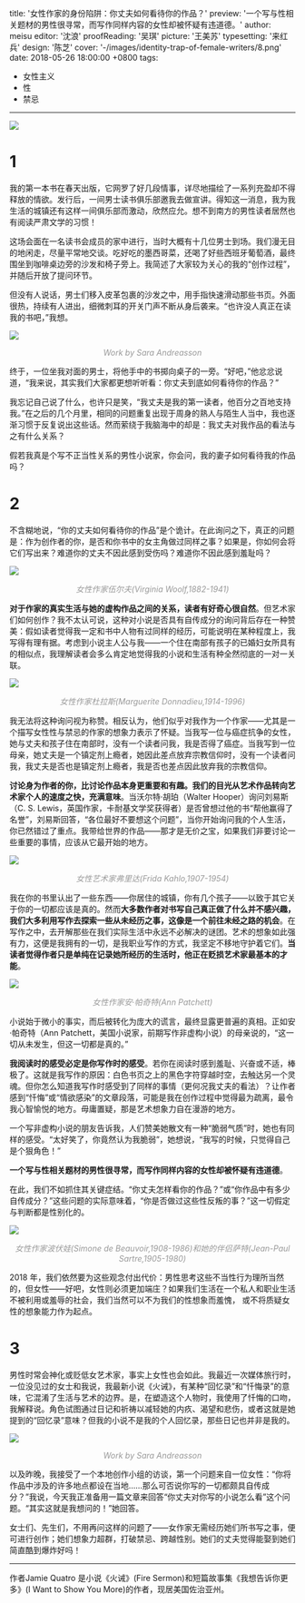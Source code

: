 title: '女性作家的身份陷阱：你丈夫如何看待你的作品？'
preview: '一个写与性相关题材的男性很寻常，而写作同样内容的女性却被怀疑有违道德。'
author: meisu
editor: '沈浪'
proofReading: '吴琪'
picture: '王美苏'
typesetting: '来红兵'
design: '陈芝'
cover: '-/images/identity-trap-of-female-writers/8.png'
date: 2018-05-26 18:00:00 +0800
tags:
  - 女性主义
  - 性
  - 禁忌
---

![](-/images/identity-trap-of-female-writers/1.png)

# 1

我的第一本书在春天出版，它网罗了好几段情事，详尽地描绘了一系列充盈却不得释放的情欲。发行后，一间男士读书俱乐部邀我去做宣讲。得知这一消息，我为我生活的城镇还有这样一间俱乐部而激动，欣然应允。想不到南方的男性读者居然也有阅读严肃文学的习惯！

这场会面在一名读书会成员的家中进行，当时大概有十几位男士到场。我们漫无目的地闲走，尽量平常地交谈。吃好吃的墨西哥菜，还喝了好些西班牙葡萄酒，最终围坐到咖啡桌边旁的沙发和椅子旁上。我简述了大家较为关心的我的“创作过程”，并随后开放了提问环节。

但没有人说话，男士们移入皮革包裹的沙发之中，用手指快速滑动那些书页。外面很热，持续有人进出，细微刺耳的开关门声不断从身后袭来。“也许没人真正在读我的书吧，”我想。

![](-/images/identity-trap-of-female-writers/2.png)

_<center><font color=#999>Work by Sara Andreasson</font></center>_

终于，一位坐我对面的男士，将他手中的书掷向桌子的一旁。“好吧，”他忿忿说道，“我来说，其实我们大家都更想听听看：你丈夫到底如何看待你的作品？”

我忘记自己说了什么，也许只是笑，“我丈夫是我的第一读者，他百分之百地支持我。”在之后的几个月里，相同的问题重复出现于周身的熟人与陌生人当中，我也逐渐习惯于反复说出这些话。然而萦绕于我脑海中的却是：我丈夫对我作品的看法与之有什么关系？

假若我真是个写不正当性关系的男性小说家，你会问，我的妻子如何看待我的作品吗？

# 2

不含糊地说，“你的丈夫如何看待你的作品”是个诡计。在此询问之下，真正的问题是：作为创作者的你，是否和你书中的女主角做过同样之事？如果是，你如何会将它们写出来？难道你的丈夫不因此感到受伤吗？难道你不因此感到羞耻吗？

![](-/images/identity-trap-of-female-writers/3.png)

_<center><font color=#999>女性作家伍尔夫(Virginia Woolf,1882-1941)</font></center>_

**对于作家的真实生活与她的虚构作品之间的关系，读者有好奇心很自然**。但艺术家们如何创作？我不太认可说，这种对小说是否具有自传成分的询问背后存在一种赞美：假如读者觉得我一定和书中人物有过同样的经历，可能说明在某种程度上，我写得有理有据。考虑到小说主人公与我——一个住在南部有孩子的已婚妇女所具有的相似点，我理解读者会多么肯定地觉得我的小说和生活有种全然彻底的一对一关联。

![](-/images/identity-trap-of-female-writers/4.png)

_<center><font color=#999>女性作家杜拉斯(Marguerite Donnadieu,1914-1996)</font></center>_

我无法将这种询问视为称赞。相反认为，他们似乎对我作为一个作家——尤其是一个描写女性性与禁忌的作家的想象力表示了怀疑。当我写一位与癌症抗争的女性，她与丈夫和孩子住在南部时，没有一个读者问我，我是否得了癌症。当我写到一位母亲，她丈夫是一个镇定剂上瘾者，她因此差点放弃宗教信仰时，没有一个读者问我，我丈夫是否也是镇定剂上瘾者，我是否也差点因此放弃我的宗教信仰。

**讨论身为作者的你，比讨论作品本身更重要和有趣。我们的目光从艺术作品转向艺术家个人的速度之快，充满意味**。当沃尔特·胡珀（Walter Hooper）询问刘易斯（C. S. Lewis，英国作家，卡耐基文学奖获得者）是否曾想过他的书“帮他赢得了名誉”，刘易斯回答，“各位最好不要想这个问题”，当你开始询问我的个人生活，你已然错过了重点。我带给世界的作品——那才是无价之宝，如果我们非要讨论一些重要的事情，应该从它最开始的地方。

![](-/images/identity-trap-of-female-writers/5.png)

_<center><font color=#999>女性艺术家弗里达(Frida Kahlo,1907-1954)</font></center>_

我在你的书里认出了一些东西——你居住的城镇，你有几个孩子——以致于其它关于你的一切都应该是真的。然而**大多数作者对书写自己真正做了什么并不感兴趣，我们大多利用写作去探索一些从未经历之事，这像是一个前往未经之路的机会**。在写作之中，去开解那些在我们实际生活中永远不必解决的谜团。艺术的想象如此强有力，这便是我拥有的一切，是我职业写作的方式，我坚定不移地守护着它们。**当读者觉得作者只是单纯在记录她所经历的生活时，他正在贬损艺术家最基本的才能**。

![](-/images/identity-trap-of-female-writers/6.png)

_<center><font color=#999>女性作家安·帕奇特(Ann Patchett)</font></center>_

小说始于微小的事实，而后被转化为庞大的谎言，最终显露更普遍的真相。正如安·帕奇特（Ann Patchett，美国小说家，前期写作非虚构小说）的母亲说的，“这一切从未发生，但这一切都是真的。”

**我阅读时的感受必定是你写作时的感受**。若你在阅读时感到羞耻、兴奋或不适，棒极了。这就是我写作的原因：白色书页之上的黑色字符穿越时空，去触达另一个灵魂。但你怎么知道我写作时感受到了同样的事情（更何况我丈夫的看法）？让作者感到“忏悔”或“情欲感染”的文章段落，可能是我在创作过程中觉得最为疏离，最令我心智愉悦的地方。毋庸置疑，那是艺术想象力自在漫游的地方。

一个写非虚构小说的朋友告诉我，人们赞美她散文有一种“脆弱气质”时，她也有同样的感受。“太好笑了，你竟然认为我脆弱”，她想说，“我写的时候，只觉得自己是个狠角色！”

**一个写与性相关题材的男性很寻常，而写作同样内容的女性却被怀疑有违道德**。

在此，我们不如抓住其关键症结。“你丈夫怎样看你的作品？”或“你作品中有多少自传成分？”这些问题的实际意味着，“你是否做过这些性反叛的事？”这一切假定与判断都是性别化的。

![](-/images/identity-trap-of-female-writers/7.png)

_<center><font color=#999>女性作家波伏娃(Simone de Beauvoir,1908-1986)和她的伴侣萨特(Jean-Paul Sartre,1905-1980)</font></center>_

2018 年，我们依然要为这些观念付出代价：男性思考这些不当性行为理所当然的，但女性——好吧，女性则必须更加端庄？如果我们生活在一个私人和职业生活不被利用或羞辱的社会，我们当然可以不为我们的性想象而羞愧， 或不将质疑女性的想象能力作为起点。

# 3

男性时常会神化或贬低女艺术家，事实上女性也会如此。我最近一次媒体旅行时，一位没见过的女士和我说，我最新小说《火诫》，有某种“回忆录”和“忏悔录”的意味，它混淆了生活与艺术的边界。是，在塑造这个人物时，我使用了忏悔的口吻，我解释说。角色试图通过日记和祈祷以减轻她的内疚、渴望和悲伤，或者这就是她提到的“回忆录”意味？但我的小说不是我的个人回忆录，那些日记也并非是我的。

![](-/images/identity-trap-of-female-writers/8.png)

_<center><font color=#999>Work by Sara Andreasson</font></center>_

以及昨晚，我接受了一个本地创作小组的访谈，第一个问题来自一位女性：“你将作品中涉及的许多地点都设在当地……那么可否说你写的一切都颇具自传成分？”我说，今天我正准备用一篇文章来回答“你丈夫对你写的小说怎么看”这个问题。“其实这就是我想问的！”她回答。

女士们、先生们，不用再问这样的问题了——女作家无需经历她们所书写之事，便可进行创作；她们想象力超群，打破禁忌、跨越性别。她们的丈夫觉得能娶到她们简直酷到爆炸好吗！

----
作者Jamie Quatro 是小说《火诫》(Fire Sermon)和短篇故事集《我想告诉你更多》(I Want to Show You More)的作者，现居美国佐治亚州。
